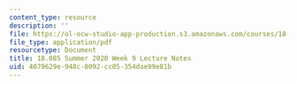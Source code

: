 ```yaml
---
content_type: resource
description: ''
file: https://ol-ocw-studio-app-production.s3.amazonaws.com/courses/18-085-computational-science-and-engineering-i-summer-2020/4079629e948c8092cc05354dae99e81b_MIT18_085Summer20_lec_w9.pdf
file_type: application/pdf
resourcetype: Document
title: 18.085 Summer 2020 Week 9 Lecture Notes
uid: 4079629e-948c-8092-cc05-354dae99e81b
---
```

